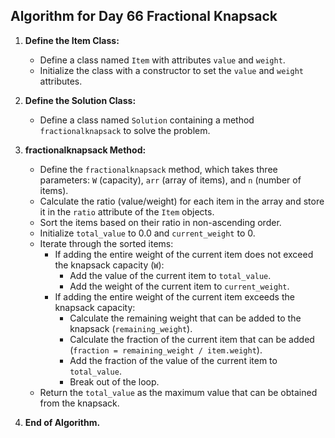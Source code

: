 ## Algorithm for Day 66 **Fractional Knapsack**

1. **Define the Item Class:**
   - Define a class named `Item` with attributes `value` and `weight`.
   - Initialize the class with a constructor to set the `value` and `weight` attributes.

2. **Define the Solution Class:**
   - Define a class named `Solution` containing a method `fractionalknapsack` to solve the problem.

3. **fractionalknapsack Method:**
   - Define the `fractionalknapsack` method, which takes three parameters: `W` (capacity), `arr` (array of items), and `n` (number of items).
   - Calculate the ratio (value/weight) for each item in the array and store it in the `ratio` attribute of the `Item` objects.
   - Sort the items based on their ratio in non-ascending order.
   - Initialize `total_value` to 0.0 and `current_weight` to 0.
   - Iterate through the sorted items:
     - If adding the entire weight of the current item does not exceed the knapsack capacity (`W`):
       - Add the value of the current item to `total_value`.
       - Add the weight of the current item to `current_weight`.
     - If adding the entire weight of the current item exceeds the knapsack capacity:
       - Calculate the remaining weight that can be added to the knapsack (`remaining_weight`).
       - Calculate the fraction of the current item that can be added (`fraction = remaining_weight / item.weight`).
       - Add the fraction of the value of the current item to `total_value`.
       - Break out of the loop.
   - Return the `total_value` as the maximum value that can be obtained from the knapsack.

4. **End of Algorithm.**

